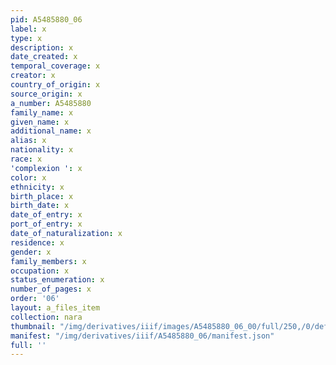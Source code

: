 ```yaml
---
pid: A5485880_06
label: x
type: x
description: x
date_created: x
temporal_coverage: x
creator: x
country_of_origin: x
source_origin: x
a_number: A5485880
family_name: x
given_name: x
additional_name: x
alias: x
nationality: x
race: x
'complexion ': x
color: x
ethnicity: x
birth_place: x
birth_date: x
date_of_entry: x
port_of_entry: x
date_of_naturalization: x
residence: x
gender: x
family_members: x
occupation: x
status_enumeration: x
number_of_pages: x
order: '06'
layout: a_files_item
collection: nara
thumbnail: "/img/derivatives/iiif/images/A5485880_06_00/full/250,/0/default.jpg"
manifest: "/img/derivatives/iiif/A5485880_06/manifest.json"
full: ''
---
```

